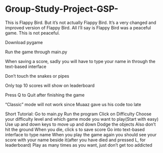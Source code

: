# Group-Study-Project-GSP-

This is Flappy Bird. But it’s not actually Flappy Bird. It’s a very changed and improved version of Flappy Bird. All I’ll say is Flappy Bird was a peaceful game. This is not peaceful. 

Download pygame

Run the game through main.py

When saving a score, sadly you will have to type your name in through the text-based interface

Don’t touch the snakes or pipes

Only top 10 scores will show on leaderboard

Press Q to Quit after finishing the game

“Classic” mode will not work since Muaaz gave us his code too late

Short Tutorial:
Go to main.py
Run the program
Click on Difficulty
Choose your difficulty level and which game mode you want to play(Start with easy)
Use up and down keys to move up and down
Dodge the objects
Also don’t hit the ground
When you die, click s to save score
Go into text-based interface to type name
When you play the game again you should see your score with your name beside it(after you have died and pressed L, for leaderboard)
Play as many times as you want, just don’t get too addicted

